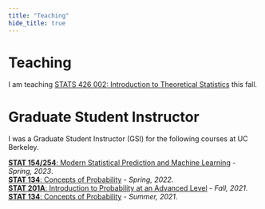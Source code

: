 ```yaml
---
title: "Teaching"
hide_title: true
---
```

# Teaching 

I am teaching [STATS 426 002: Introduction to Theoretical Statistics](https://umich.instructure.com/courses/797194) this fall.

# Graduate Student Instructor
I was a Graduate Student Instructor (GSI) for the following courses at UC Berkeley.

[**STAT 154/254**: Modern Statistical Prediction and Machine Learning](https://classes.berkeley.edu/content/2023-spring-stat-154-001-lec-001) - *Spring, 2023*.
<br>
[**STAT 134**: Concepts of Probability](https://classes.berkeley.edu/content/2022-spring-stat-134-001-lec-001) - *Spring, 2022*.
<br>
[**STAT 201A**: Introduction to Probability at an Advanced Level](https://classes.berkeley.edu/content/2021-fall-stat-201a-001-lec-001) - *Fall, 2021*.
<br>
[**STAT 134**: Concepts of Probability](https://classes.berkeley.edu/content/2021-summer-stat-134-001-lec-001) - *Summer, 2021*.




<!-- Add a style tag with CSS to control the layout -->
<style>
  .content-container {
    display: flex;
    align-items: flex-start;
  }
  .text-container {
    flex-grow: 1;
  }

  .side-image {
    margin-top: 5px;
    margin-left: 30px; /* Adjust the space between the image and the text */
    max-width: 40%; /* Adjust the width of the image */
    border-radius: 2%; /* Make the image circular */
    overflow: hidden; /* Hide anything outside of the circle */
  }

  /* Responsive design for smaller screens */
  @media (max-width: 768px) {
    .side-image {
      max-width: 100%;
      margin-left: 0;
      margin-bottom: 20px;
    }

    .content-container {
      flex-direction: column;
    }
  }
</style>
